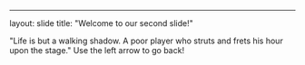 ---
layout: slide
title: "Welcome to our second slide!"

"Life is but a walking shadow.  A poor player who struts and frets his hour upon the stage."
Use the left arrow to go back!
